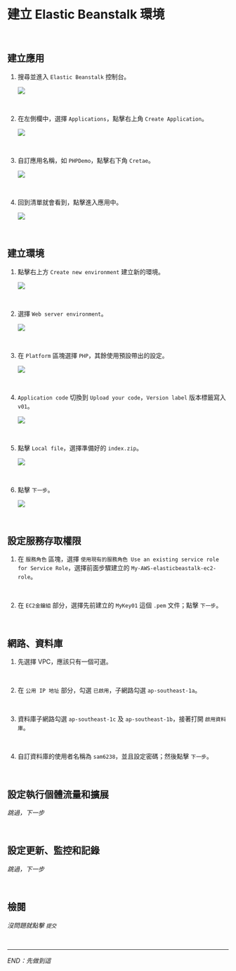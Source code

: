 # 建立 Elastic Beanstalk 環境

<br>

## 建立應用

1. 搜尋並進入 `Elastic Beanstalk` 控制台。

    ![](images/img_64.png)

<br>

2. 在左側欄中，選擇 `Applications`，點擊右上角 `Create Application`。

    ![](images/img_65.png)

<br>

3. 自訂應用名稱，如 `PHPDemo`，點擊右下角 `Cretae`。

    ![](images/img_66.png)

<br>

4. 回到清單就會看到，點擊進入應用中。

    ![](images/img_67.png)

<br>

## 建立環境

1. 點擊右上方 `Create new environment` 建立新的環境。

    ![](images/img_68.png)

<br>

2. 選擇 `Web server environment`。

    ![](images/img_69.png)

<br>

3. 在 `Platform` 區塊選擇 `PHP`，其餘使用預設帶出的設定。

    ![](images/img_70.png)

<br>

4. `Application code` 切換到 `Upload your code`，`Version label` 版本標籤寫入 `v01`。

    ![](images/img_72.png)

<br>

5. 點擊 `Local file`，選擇準備好的 `index.zip`。

    ![](images/img_73.png)

<br>

6. 點擊 `下一步`。

    ![](images/img_74.png)

<br>

## 設定服務存取權限

1. 在 `服務角色` 區塊，選擇 `使用現有的服務角色 Use an existing service role for Service Role`，選擇前面步驟建立的 `My-AWS-elasticbeastalk-ec2-role`。

<br>

2. 在 `EC2金鑰組` 部分，選擇先前建立的 `MyKey01` 這個 `.pem` 文件；點擊 `下一步`。

<br>

## 網路、資料庫

1. 先選擇 VPC，應該只有一個可選。

<br>

2. 在 `公用 IP 地址` 部分，勾選 `已啟用`，子網路勾選 `ap-southeast-1a`。

<br>

3. 資料庫子網路勾選 `ap-southeast-1c` 及 `ap-southeast-1b`，接著打開 `啟用資料庫`。

<br>

4. 自訂資料庫的使用者名稱為 `sam6238`，並且設定密碼；然後點擊 `下一步`。

<br>

## 設定執行個體流量和擴展

_跳過，下一步_

<br>

## 設定更新、監控和記錄

_跳過，下一步_

<br>

## 檢閱

_沒問題就點擊 `提交`_

<br>

___

_END：先做到這_